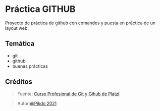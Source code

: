 # Práctica GITHUB

Proyecto de práctica de github con comandos y puesta en práctica de un  layout web.

## Temática
* git
* github
* buenas prácticas

## Créditos
>Fuente: <a href="https://platzi.com/clases/git-github/" target="_blank">Curso Profesional de Git y Gihub de Platzi</a>

>Autor:<a href="https://platzi.com/p/pikdo/" target="_black">@Pikdo 2021</a>




